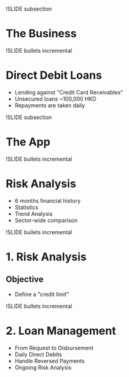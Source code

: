 !SLIDE subsection
# The Business

!SLIDE bullets incremental
# Direct Debit Loans
* Lending against "Credit Card Receivables"
* Unsecured loans ~100,000 HKD
* Repayments are taken daily

!SLIDE subsection
# The App

!SLIDE bullets incremental
# Risk Analysis
* 6 months financial history
* Statistics
* Trend Analysis
* Sector-wide comparison

!SLIDE bullets incremental
# 1. Risk Analysis
## Objective
* Define a "credit limit"

!SLIDE bullets incremental
# 2. Loan Management
* From Request to Disbursement
* Daily Direct Debits
* Handle Reversed Payments
* Ongoing Risk Analysis
